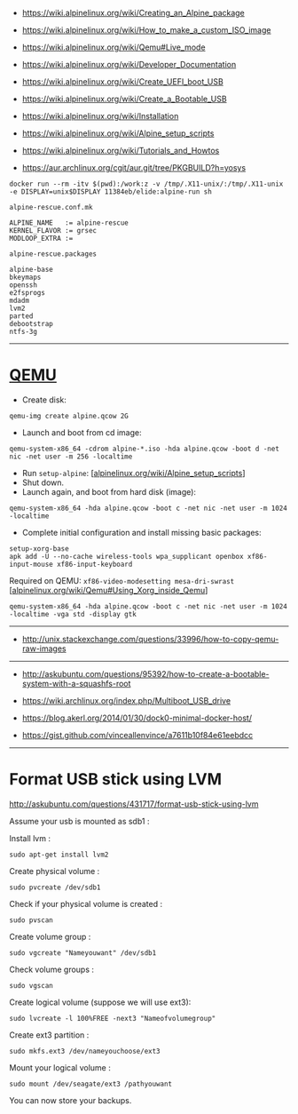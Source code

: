 - https://wiki.alpinelinux.org/wiki/Creating_an_Alpine_package
- https://wiki.alpinelinux.org/wiki/How_to_make_a_custom_ISO_image
- https://wiki.alpinelinux.org/wiki/Qemu#Live_mode
- https://wiki.alpinelinux.org/wiki/Developer_Documentation

- https://wiki.alpinelinux.org/wiki/Create_UEFI_boot_USB
- https://wiki.alpinelinux.org/wiki/Create_a_Bootable_USB
- https://wiki.alpinelinux.org/wiki/Installation
- https://wiki.alpinelinux.org/wiki/Alpine_setup_scripts

- https://wiki.alpinelinux.org/wiki/Tutorials_and_Howtos

- https://aur.archlinux.org/cgit/aur.git/tree/PKGBUILD?h=yosys


`docker run --rm -itv $(pwd):/work:z -v /tmp/.X11-unix/:/tmp/.X11-unix -e DISPLAY=unix$DISPLAY 11384eb/elide:alpine-run sh`


```
alpine-rescue.conf.mk 

ALPINE_NAME   := alpine-rescue
KERNEL_FLAVOR := grsec
MODLOOP_EXTRA :=

alpine-rescue.packages

alpine-base
bkeymaps
openssh
e2fsprogs
mdadm
lvm2
parted
debootstrap
ntfs-3g
```

---

# [QEMU](https://wiki.archlinux.org/index.php/QEMU)

- Create disk:

`qemu-img create alpine.qcow 2G`

- Launch and boot from cd image:

`qemu-system-x86_64 -cdrom alpine-*.iso -hda alpine.qcow -boot d -net nic -net user -m 256 -localtime`

- Run `setup-alpine`: [[alpinelinux.org/wiki/Alpine_setup_scripts](https://wiki.alpinelinux.org/wiki/Alpine_setup_scripts)]
- Shut down.
- Launch again, and boot from hard disk (image):

`qemu-system-x86_64 -hda alpine.qcow -boot c -net nic -net user -m 1024 -localtime`

- Complete initial configuration and install missing basic packages:

```
setup-xorg-base
apk add -U --no-cache wireless-tools wpa_supplicant openbox xf86-input-mouse xf86-input-keyboard
```

Required on QEMU: `xf86-video-modesetting mesa-dri-swrast` [[alpinelinux.org/wiki/Qemu#Using_Xorg_inside_Qemu](https://wiki.alpinelinux.org/wiki/Qemu#Using_Xorg_inside_Qemu)]


```
qemu-system-x86_64 -hda alpine.qcow -boot c -net nic -net user -m 1024 -localtime -vga std -display gtk
```

---

- http://unix.stackexchange.com/questions/33996/how-to-copy-qemu-raw-images

---

- http://askubuntu.com/questions/95392/how-to-create-a-bootable-system-with-a-squashfs-root
- https://wiki.archlinux.org/index.php/Multiboot_USB_drive
- https://blog.akerl.org/2014/01/30/dock0-minimal-docker-host/

- https://gist.github.com/vinceallenvince/a7611b10f84e61eebdcc

---

# Format USB stick using LVM

http://askubuntu.com/questions/431717/format-usb-stick-using-lvm

Assume your usb is mounted as sdb1 :

Install lvm :

`sudo apt-get install lvm2`

Create physical volume :

`sudo pvcreate /dev/sdb1`

Check if your physical volume is created :

`sudo pvscan`

Create volume group :

`sudo vgcreate "Nameyouwant" /dev/sdb1`

Check volume groups :

`sudo vgscan`

Create logical volume (suppose we will use ext3):

`sudo lvcreate -l 100%FREE -next3 "Nameofvolumegroup"`

Create ext3 partition :

`sudo mkfs.ext3 /dev/nameyouchoose/ext3`

Mount your logical volume :

`sudo mount /dev/seagate/ext3 /pathyouwant`

You can now store your backups.
